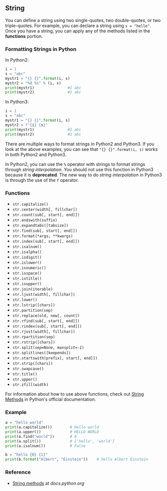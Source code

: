 ## String

You can define a string using two single-quotes, two double-quotes, or two triple-quotes. For example, you can declare a string using `s = "hello"`. Once you have a string, you can apply any of the methods listed in the **functions** portion.

### Formatting Strings in Python

In Python2:
```python
i = 1
s = "abc"
mystr1 = "{} {}".format(i, s)
mystr2 = "%d %s" % (i, s)
print(mystr1)				#1 abc
print(mystr2)				#1 abc
```

In Python3:
```python
i = 1
s = "abc"
mystr1 = "{} {}".format(i, s)
mystr2 = f"{i} {s}"
print(mystr1)				#1 abc
print(mystr2)				#1 abc
```

There are multiple ways to format strings in Python2 and Python3. If you look at the above examples, you can see that `"{} {}".format(i, s)` works in both Python2 and Python3. 

In Python2, you can use the `%` operator with strings to format strings through _string interpolation_. You should not use this function in Python3 because it is **deprecated**. The new way to do _string interpolation_ in Python3 is through the use of the `f` operator.


### Functions

* `str.capitalize()`
* `str.center(width[, fillchar])`
* `str.count(sub[, start[, end]])`
* `str.endswith(suffix)`
* `str.expandtabs([tabsize])`
* `str.find(sub[, start[, end]])`
* `str.format(*args, **kwargs)`
* `str.index(sub[, start[, end]])`
* `str.isalnum()`
* `str.isalpha()`
* `str.isdigit()`
* `str.islower()`
* `str.isnumeric()`
* `str.isspace()`
* `str.istitle()`
* `str.isupper()`
* `str.join(iterable)`
* `str.ljust(width[, fillchar])`
* `str.lower()`
* `str.lstrip([chars])`
* `str.partition(sep)`
* `str.replace(old, new[, count])`
* `str.rfind(sub[, start[, end]])`
* `str.rindex(sub[, start[, end]])`
* `str.rjust(width[, fillchar])`
* `str.rpartition(sep)`
* `str.rstrip([chars])`
* `str.split(`_`sep=None, maxsplit=-1`_`)`
* `str.splitlines([keepends])`
* `str.startswith(prefix[, start[, end]])`
* `str.strip([chars])`
* `str.swapcase()`
* `str.title()`
* `str.upper()`
* `str.zfill(width)`

For information about how to use above functions, check out [String Methods](https://docs.python.org/3/library/stdtypes.html#string-methods) in Python's official documentation.

### Example

```python
a = "hello world"
print(a.capitalize())        # Hello world
print(a.upper())             # HELLO WORLD
print(a.find("world"))       # 6
print(a.split())             # ['hello', 'world']
print(a.isalnum())           # False

b = "hello {0} {1}"
print(b.format("Albert", "Einstein"))    # hello Albert Einstein
```

### Reference

* [String methods](https://docs.python.org/3/library/stdtypes.html#string-methods) at *docs.python.org*